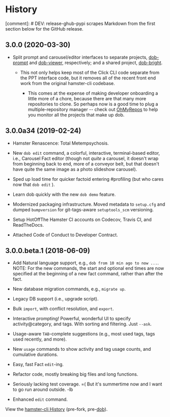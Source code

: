 # History

[comment]: # DEV: release-ghub-pypi scrapes Markdown from the first section below for the GitHub release.

[dob]: https://github.com/hotoffthehamster/dob
    "`dob`"

[hamster-cli History]: ./history-hamster-cli
    "hamster-cli History"

## 3.0.0 (2020-03-30)

[dob-bright]: https://github.com/hotoffthehamster/dob-bright
    "`dob-bright`"

[dob-prompt]: https://github.com/hotoffthehamster/dob-prompt
    "`dob-prompt`"

[dob-viewer]: https://github.com/hotoffthehamster/dob-viewer
    "`dob-viewer`"

[hamster-cli]: https://github.com/projecthamster/hamster-cli
    "`hamster-cli`"

[OhMyRepos]: https://github.com/landonb/ohmyrepos
    "OhMyRepos"

* Split prompt and carousel/editor interfaces to separate projects,
  [dob-prompt][] and [dob-viewer][], respectively; and a shared
  project, [dob-bright][].

  - This not only helps keep most of the Click CLI code separate from
    the PPT interface code, but it removes all of the recent front end
    work from the original hamster-cli codebase.

    - This comes at the expense of making developer onboarding a little
      more of a chore, because there are that many more repositories to
      clone. So perhaps now is a good time to plug a multiple-repository
      manager -- check out [OhMyRepos][] to help you monitor all the
      projects that make up dob.

## 3.0.0a34 (2019-02-24)

* Hamster Renascence: Total Metempsychosis.

* New `dob edit` command, a colorful, interactive, terminal-based editor,
  i.e., Carousel Fact editor (though not *quite* a carousel, it doesn't wrap
  from beginning back to end, more of a conveyor belt, but that doesn't have
  quite the same image as a photo slideshow carousel).

* Sped up load time for quicker factoid entering #profiling
  (but who cares now that `dob edit` ).

* Learn dob quickly with the new `dob demo` feature.

* Modernized packaging infrastructure. Moved metadata to `setup.cfg` and
  dumped `bumpversion` for git-tags-aware `setuptools_scm` versioning.

* Setup HotOffThe Hamster CI accounts on Codecov, Travis CI, and ReadTheDocs.

* Attached Code of Conduct to Developer Contract.

## 3.0.0.beta.1 (2018-06-09)

* Add Natural language support, e.g., `dob from 10 min ago to now ...`.
  NOTE: For the new commands, the start and optional end times are now
  specified at the beginning of a new fact command, rather than after the
  fact.

* New database migration commands, e.g., `migrate up`.

* Legacy DB support (i.e., upgrade script).

* Bulk `import`, with conflict resolution, and `export`.

* Interactive prompting! Powerful, wonderful UI to specify
  activity@category, and tags. With sorting and filtering.
  Just `--ask`.

* Usage-aware `TAB`-complete suggestions (e.g., most used
  tags, tags used recently, and more).

* New `usage` commands to show activity and tag usage counts,
  and cumulative durations.

* Easy, fast Fact `edit`-ing.

* Refactor code, mostly breaking big files and long functions.

* Seriously lacking test coverage. =( But it's summertime now
  and I want to go run around outside. -lb

* Enhanced `edit` command.

View the [hamster-cli History][] (pre-fork, pre-[dob][]).


